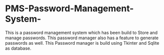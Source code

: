 # PMS-Password-Management-System-
This is a password management system which has been build to Store and manage passwords. This password manager also has a feature to generate passwords as well. This Password manager is build using Tkinter and Sqlite as database. 
